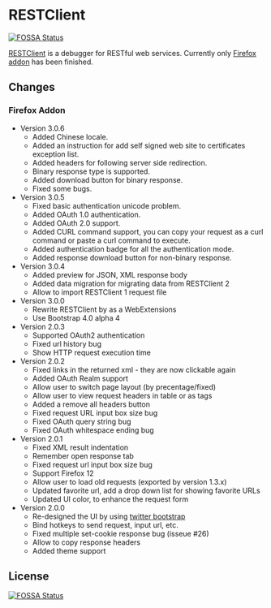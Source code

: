 # RESTClient
[![FOSSA Status](https://app.fossa.io/api/projects/git%2Bgithub.com%2Fcrypto0sy80%2FRESTClient.svg?type=shield)](https://app.fossa.io/projects/git%2Bgithub.com%2Fcrypto0sy80%2FRESTClient?ref=badge_shield)


[RESTClient](http://restclient.net) is a debugger for RESTful web services. Currently only [Firefox addon](https://addons.mozilla.org/en-US/firefox/addon/9780/) has been finished.

## Changes

### Firefox Addon

* Version 3.0.6
  * Added Chinese locale.
  * Added an instruction for add self signed web site to certificates exception list.
  * Added headers for following server side redirection.
  * Binary response type is supported.
  * Added download button for binary response.
  * Fixed some bugs.
* Version 3.0.5
  * Fixed basic authentication unicode problem.
  * Added OAuth 1.0 authentication.
  * Added OAuth 2.0 support.
  * Added CURL command support, you can copy your request as a curl command or paste a curl command to execute.
  * Added authentication badge for all the authentication mode.
  * Added response download button for non-binary response.
* Version 3.0.4
  * Added preview for JSON, XML response body
  * Added data migration for migrating data from RESTClient 2
  * Allow to import RESTClient 1 request file
* Version 3.0.0
  * Rewrite RESTClient by as a WebExtensions
  * Use Bootstrap 4.0 alpha 4
* Version 2.0.3
  * Supported OAuth2 authentication
  * Fixed url history bug
  * Show HTTP request execution time
* Version 2.0.2
  * Fixed links in the returned xml - they are now clickable again
  * Added OAuth Realm support
  * Allow user to switch page layout (by precentage/fixed)
  * Allow user to view request headers in table or as tags
  * Added a remove all headers button
  * Fixed request URL input box size bug
  * Fixed OAuth query string bug
  * Fixed OAuth whitespace ending bug
* Version 2.0.1
  * Fixed XML result indentation
  * Remember open response tab
  * Fixed request url input box size bug
  * Support Firefox 12
  * Allow user to load old requests (exported by version 1.3.x)
  * Updated favorite url, add a drop down list for showing favorite URLs
  * Updated UI color, to enhance the request form
* Version 2.0.0
  * Re-designed the UI by using [twitter bootstrap](twitter.github.com/bootstrap/)
  * Bind hotkeys to send request, input url, etc.
  * Fixed multiple set-cookie response bug  (isseue #26)
  * Allow to copy response headers
  * Added theme support

## License
[![FOSSA Status](https://app.fossa.io/api/projects/git%2Bgithub.com%2Fcrypto0sy80%2FRESTClient.svg?type=large)](https://app.fossa.io/projects/git%2Bgithub.com%2Fcrypto0sy80%2FRESTClient?ref=badge_large)